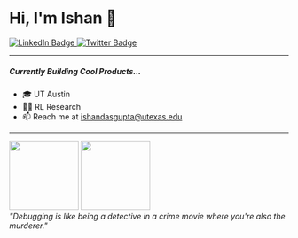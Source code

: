 <!--
**TheIshanD/TheIshanD** is a ✨ _special_ ✨ repository because its `README.md` (this file) appears on your GitHub profile.

Here are some ideas to get you started:

- 🔭 I’m currently working on ...
- 🌱 I’m currently learning ...
- 👯 I’m looking to collaborate on ...
- 🤔 I’m looking for help with ...
- 💬 Ask me about ...
- 📫 How to reach me: ...
- 😄 Pronouns: ...
- ⚡ Fun fact: ...
-->



<h1 align="left">Hi, I'm Ishan 👋</h1>

<div id="badges" align="left">
  <a href="https://www.linkedin.com/in/ishan-dasgupta/">
    <img src="https://img.shields.io/badge/LinkedIn-blue?style=for-the-badge&logo=linkedin&logoColor=white" alt="LinkedIn Badge"/>
  </a>
  <a href="https://x.com/itsishand">
    <img src="https://img.shields.io/badge/Twitter-black?style=for-the-badge&logo=x&logoColor=white" alt="Twitter Badge"/>
  </a>
</div>

---

<h5 align="left">Currently Building Cool Products...</h5>

- 🎓 UT Austin
- 🧑‍🔬 RL Research
- 📫 Reach me at ishandasgupta@utexas.edu

---

<div align="left">
  <img src="https://media2.giphy.com/media/v1.Y2lkPTc5MGI3NjExem5wM3NyenM1Z3F4aGt1eHc4N3JjNDhxOWRpc2hlbjl0MmZ4Y3F4ayZlcD12MV9pbnRlcm5hbF9naWZfYnlfaWQmY3Q9Zw/LD2ZJ0pdNmCxFikNQ5/giphy.gif" width="125" height="125"/>
  <img src="https://media4.giphy.com/media/v1.Y2lkPTc5MGI3NjExZThkdGNoZWxlOG96eWcybndycXBxa2R3OHZvdjFwazgyNjh0NHFvdyZlcD12MV9pbnRlcm5hbF9naWZfYnlfaWQmY3Q9Zw/78XCFBGOlS6keY1Bil/giphy.gif" width="125" height="125"/>
</div>

<div align="left">
  <em>"Debugging is like being a detective in a crime movie where you're also the murderer."</em>
</div>